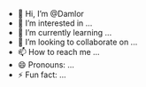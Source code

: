 - 👋 Hi, I’m @Damlor
- 👀 I’m interested in ...
- 🌱 I’m currently learning ...
- 💞️ I’m looking to collaborate on ...
- 📫 How to reach me ...
- 😄 Pronouns: ...
- ⚡ Fun fact: ...

<!---
Damlor/Damlor is a ✨ special ✨ repository because its `README.md` (this file) appears on your GitHub profile.
You can click the Preview link to take a look at your changes.
--->
